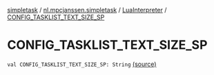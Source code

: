 [simpletask](../../index.md) / [nl.mpcjanssen.simpletask](../index.md) / [LuaInterpreter](index.md) / [CONFIG_TASKLIST_TEXT_SIZE_SP](.)

# CONFIG_TASKLIST_TEXT_SIZE_SP

`val CONFIG_TASKLIST_TEXT_SIZE_SP: String` [(source)](https://github.com/mpcjanssen/simpletask-android/blob/master/src/main/java/nl/mpcjanssen/simpletask/LuaInterpreter.kt#L19)